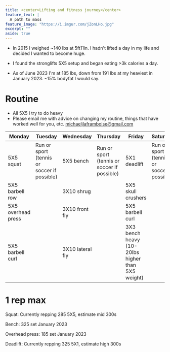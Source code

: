 ```yaml
---
title: <center>Lifting and fitness journey</center>
feature_text: |
  A path to mass
feature_image: "https://i.imgur.com/jZonLHo.jpg"
excerpt: ""
aside: true
---
```




- In 2015 I weighed ~140 lbs at 5ft11in. I hadn't lifted a day in my life and decided I wanted to become huge. 

- I found the stronglifts 5X5 setup and began eating >3k calories a day. 

- As of June 2023 I'm at 185 lbs, down from 191 lbs at my heaviest in January 2023. ~15% bodyfat I would say. 

# Routine
- All 5X5 I try to do heavy
- Please email me with advice on changing my routine, things that have worked well for you, etc. michaeljlaframboise@gmail.com


| Monday | Tuesday | Wednesday | Thursday | Friday | Saturday | Sunday |
|--------|---------|-----------|----------|--------|----------|--------|
| 5X5 squat | Run or sport (tennis or soccer if possible) | 5X5 bench | Run or sport (tennis or soccer if possible) | 5X1 deadlift | Run or sport (tennis or soccer if possible) | Praise the lord |
| 5X5 barbell row | | 3X10 shrug | | 5X5 skull crushers | | |
| 5X5 overhead press | | 3X10 front fly | | 5X5 barbell curl | | |
| 5X5 barbell curl | | 3X10 lateral fly | | 3X3 bench heavy (10-20lbs higher than 5X5 weight) | | |


# 1 rep max

Squat:  Currently repping 285 5X5, estimate mid 300s

Bench: 325 set January 2023

Overhead press: 185 set January 2023

Deadlift: Currently repping 325 5X1, estimate high 300s


